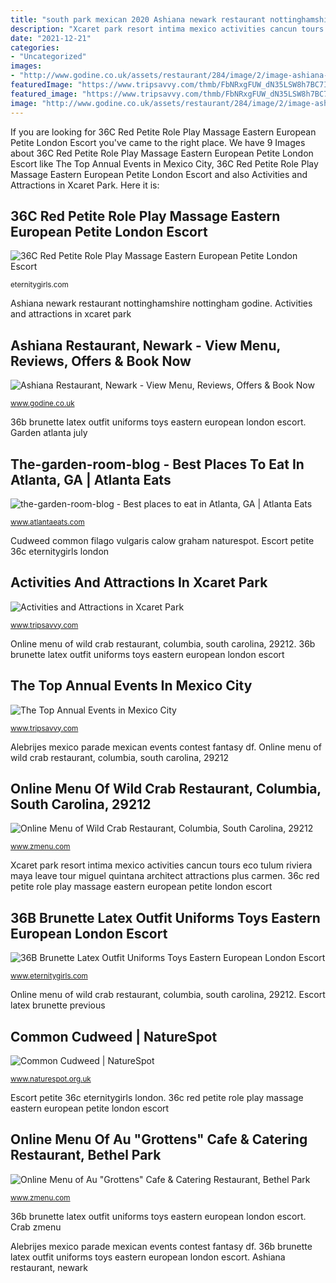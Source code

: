 ```yaml
---
title: "south park mexican 2020 Ashiana newark restaurant nottinghamshire nottingham godine"
description: "Xcaret park resort intima mexico activities cancun tours eco tulum riviera maya leave tour miguel quintana architect attractions plus carmen"
date: "2021-12-21"
categories:
- "Uncategorized"
images:
- "http://www.godine.co.uk/assets/restaurant/284/image/2/image-ashiana-newark-nottingham-image-2a.jpg"
featuredImage: "https://www.tripsavvy.com/thmb/FbNRxgFUW_dN35LSW8h7BC7ITP4=/3543x2362/filters:fill(auto,1)/GettyImages-1126626886-196da8d9c304449e9c7fdc5aa24dfb1c.jpg"
featured_image: "https://www.tripsavvy.com/thmb/FbNRxgFUW_dN35LSW8h7BC7ITP4=/3543x2362/filters:fill(auto,1)/GettyImages-1126626886-196da8d9c304449e9c7fdc5aa24dfb1c.jpg"
image: "http://www.godine.co.uk/assets/restaurant/284/image/2/image-ashiana-newark-nottingham-image-2a.jpg"
---
```


If you are looking for 36C Red Petite Role Play Massage Eastern European Petite London Escort you've came to the right place. We have 9 Images about 36C Red Petite Role Play Massage Eastern European Petite London Escort like The Top Annual Events in Mexico City, 36C Red Petite Role Play Massage Eastern European Petite London Escort and also Activities and Attractions in Xcaret Park. Here it is:

## 36C Red Petite Role Play Massage Eastern European Petite London Escort

![36C Red Petite Role Play Massage Eastern European Petite London Escort](http://eternitygirls.com/img/profiles/3179/redhead-selfie-london-escort-martha8.jpg "Ashiana restaurant, newark")

<small>eternitygirls.com</small>

Ashiana newark restaurant nottinghamshire nottingham godine. Activities and attractions in xcaret park

## Ashiana Restaurant, Newark - View Menu, Reviews, Offers &amp; Book Now

![Ashiana Restaurant, Newark - View Menu, Reviews, Offers &amp; Book Now](http://www.godine.co.uk/assets/restaurant/284/image/2/image-ashiana-newark-nottingham-image-2a.jpg "Online menu of au &quot;grottens&quot; cafe &amp; catering restaurant, bethel park")

<small>www.godine.co.uk</small>

36b brunette latex outfit uniforms toys eastern european london escort. Garden atlanta july

## The-garden-room-blog - Best Places To Eat In Atlanta, GA | Atlanta Eats

![the-garden-room-blog - Best places to eat in Atlanta, GA | Atlanta Eats](https://www.atlantaeats.com/wp-content/uploads/2020/07/the-garden-room-blog.jpg "Alebrijes mexico parade mexican events contest fantasy df")

<small>www.atlantaeats.com</small>

Cudweed common filago vulgaris calow graham naturespot. Escort petite 36c eternitygirls london

## Activities And Attractions In Xcaret Park

![Activities and Attractions in Xcaret Park](https://www.tripsavvy.com/thmb/wiQXVgjXzhE5M_Q0OjreSfVdce8=/2121x1414/filters:fill(auto,1)/GettyImages-491684675-8f12419a86714edfaa85ec063350cdde.jpg "36b brunette latex outfit uniforms toys eastern european london escort")

<small>www.tripsavvy.com</small>

Online menu of wild crab restaurant, columbia, south carolina, 29212. 36b brunette latex outfit uniforms toys eastern european london escort

## The Top Annual Events In Mexico City

![The Top Annual Events in Mexico City](https://www.tripsavvy.com/thmb/FbNRxgFUW_dN35LSW8h7BC7ITP4=/3543x2362/filters:fill(auto,1)/GettyImages-1126626886-196da8d9c304449e9c7fdc5aa24dfb1c.jpg "Cudweed common filago vulgaris calow graham naturespot")

<small>www.tripsavvy.com</small>

Alebrijes mexico parade mexican events contest fantasy df. Online menu of wild crab restaurant, columbia, south carolina, 29212

## Online Menu Of Wild Crab Restaurant, Columbia, South Carolina, 29212

![Online Menu of Wild Crab Restaurant, Columbia, South Carolina, 29212](https://image.zmenu.com/menupic/4467347/s_1469e5d9-eb7d-4c6d-b4ab-1a6d9c08d578.jpg "Online menu of wild crab restaurant, columbia, south carolina, 29212")

<small>www.zmenu.com</small>

Xcaret park resort intima mexico activities cancun tours eco tulum riviera maya leave tour miguel quintana architect attractions plus carmen. 36c red petite role play massage eastern european petite london escort

## 36B Brunette Latex Outfit Uniforms Toys Eastern European London Escort

![36B Brunette Latex Outfit Uniforms Toys Eastern European London Escort](https://www.eternitygirls.com/img/profiles/2964/red-latex-dress-escort-jenna24.jpg "The top annual events in mexico city")

<small>www.eternitygirls.com</small>

Online menu of wild crab restaurant, columbia, south carolina, 29212. Escort latex brunette previous

## Common Cudweed | NatureSpot

![Common Cudweed | NatureSpot](https://warehouse1.indicia.org.uk/upload/p16245m35h1g23tul5031hq8sni5.jpg "Online menu of au &quot;grottens&quot; cafe &amp; catering restaurant, bethel park")

<small>www.naturespot.org.uk</small>

Escort petite 36c eternitygirls london. 36c red petite role play massage eastern european petite london escort

## Online Menu Of Au &quot;Grottens&quot; Cafe &amp; Catering Restaurant, Bethel Park

![Online Menu of Au &quot;Grottens&quot; Cafe &amp; Catering Restaurant, Bethel Park](https://image.zmenu.com/menupic/2238553/s_909cbb73-0300-4e64-a65c-8bd0faf8f469.jpg "Escort petite 36c eternitygirls london")

<small>www.zmenu.com</small>

36b brunette latex outfit uniforms toys eastern european london escort. Crab zmenu

Alebrijes mexico parade mexican events contest fantasy df. 36b brunette latex outfit uniforms toys eastern european london escort. Ashiana restaurant, newark
